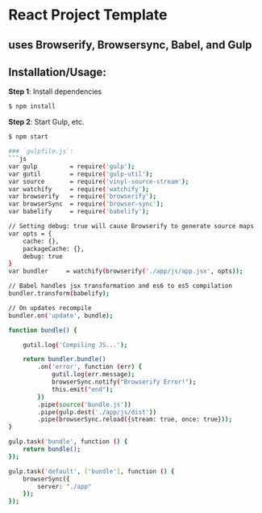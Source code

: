 # React Project Template
## uses Browserify, Browsersync, Babel, and Gulp

## Installation/Usage:

**Step 1**: Install dependencies
```bash
$ npm install
```

**Step 2**: Start Gulp, etc.
```bash
$ npm start

### `gulpfile.js`:
```js
var gulp         = require('gulp');
var gutil        = require('gulp-util');
var source       = require('vinyl-source-stream');
var watchify     = require('watchify');
var browserify   = require('browserify');
var browserSync  = require('browser-sync');
var babelify     = require('babelify');

// Setting debug: true will cause Browserify to generate source maps
var opts = {
    cache: {},
    packageCache: {},
    debug: true
}
var bundler     = watchify(browserify('./app/js/app.jsx', opts));

// Babel handles jsx transformation and es6 to es5 compilation
bundler.transform(babelify);

// On updates recompile
bundler.on('update', bundle);

function bundle() {

    gutil.log('Compiling JS...');

    return bundler.bundle()
        .on('error', function (err) {
            gutil.log(err.message);
            browserSync.notify("Browserify Error!");
            this.emit("end");
        })
        .pipe(source('bundle.js'))
        .pipe(gulp.dest('./app/js/dist'))
        .pipe(browserSync.reload({stream: true, once: true}));
}

gulp.task('bundle', function () {
    return bundle();
});

gulp.task('default', ['bundle'], function () {
    browserSync({
        server: "./app"
    });
});
```